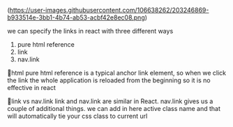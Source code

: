 (https://user-images.githubusercontent.com/106638262/203246869-b933514e-3bb1-4b74-ab53-acbf42e8ec08.png)



we can specify the links in react with three different ways
1. pure html reference
2. link
3. nav.link

📍html
pure html reference is a typical anchor link element, 
so when we click the link the whole application is reloaded from the beginning 
so it is no effective in react

📍link vs nav.link
link and nav.link are similar in React.
nav.link gives us a couple of additional things.
we can add in here active class name and 
that will automatically tie your css class to current url 

